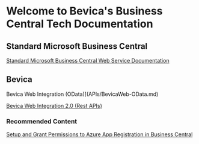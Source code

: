 # Welcome to Bevica's Business Central Tech Documentation 

## Standard Microsoft Business Central 

[Standard Microsoft Business Central Web Service Documentation](BC/BC-Standard.md)

## Bevica

Bevica Web Integration (OData)](APIs/BevicaWeb-OData.md)

[Bevica Web Integration 2.0 (Rest APIs)](APIs/Bevica-2_0.md)

### Recommended Content

[Setup and Grant Permissions to Azure App Registration in Business Central](TVisionTech/AzureADAppRegistration.md)
